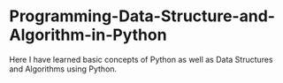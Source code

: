 # Programming-Data-Structure-and-Algorithm-in-Python
Here I have learned basic concepts of Python as well as Data Structures and Algorithms using Python.
